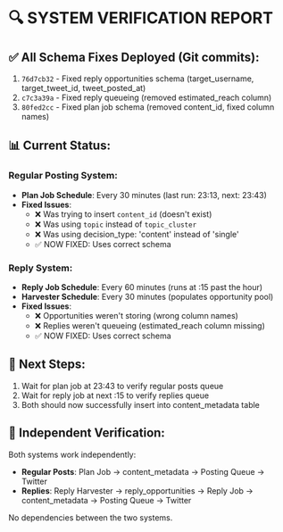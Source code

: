 # 🔍 SYSTEM VERIFICATION REPORT

## ✅ All Schema Fixes Deployed (Git commits):
1. `76d7cb32` - Fixed reply opportunities schema (target_username, target_tweet_id, tweet_posted_at)
2. `c7c3a39a` - Fixed reply queueing (removed estimated_reach column)
3. `80fed2cc` - Fixed plan job schema (removed content_id, fixed column names)

## 📊 Current Status:

### Regular Posting System:
- **Plan Job Schedule**: Every 30 minutes (last run: 23:13, next: 23:43)
- **Fixed Issues**:
  - ❌ Was trying to insert `content_id` (doesn't exist)
  - ❌ Was using `topic` instead of `topic_cluster`
  - ❌ Was using decision_type: 'content' instead of 'single'
  - ✅ NOW FIXED: Uses correct schema

### Reply System:
- **Reply Job Schedule**: Every 60 minutes (runs at :15 past the hour)
- **Harvester Schedule**: Every 30 minutes (populates opportunity pool)
- **Fixed Issues**:
  - ❌ Opportunities weren't storing (wrong column names)
  - ❌ Replies weren't queueing (estimated_reach column missing)
  - ✅ NOW FIXED: Uses correct schema

## 🎯 Next Steps:
1. Wait for plan job at 23:43 to verify regular posts queue
2. Wait for reply job at next :15 to verify replies queue
3. Both should now successfully insert into content_metadata table

## 🔧 Independent Verification:
Both systems work independently:
- **Regular Posts**: Plan Job → content_metadata → Posting Queue → Twitter
- **Replies**: Reply Harvester → reply_opportunities → Reply Job → content_metadata → Posting Queue → Twitter

No dependencies between the two systems.
